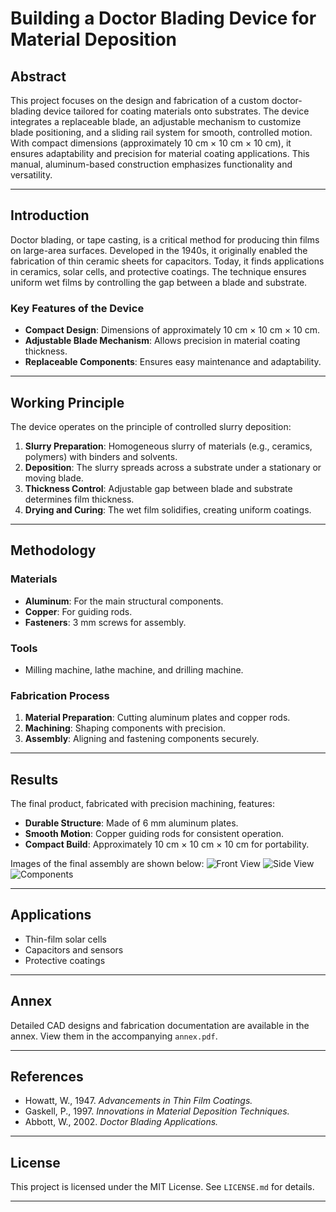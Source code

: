 # Building a Doctor Blading Device for Material Deposition

## Abstract
This project focuses on the design and fabrication of a custom doctor-blading device tailored for coating materials onto substrates. The device integrates a replaceable blade, an adjustable mechanism to customize blade positioning, and a sliding rail system for smooth, controlled motion. With compact dimensions (approximately 10 cm × 10 cm × 10 cm), it ensures adaptability and precision for material coating applications. This manual, aluminum-based construction emphasizes functionality and versatility.

---

## Introduction
Doctor blading, or tape casting, is a critical method for producing thin films on large-area surfaces. Developed in the 1940s, it originally enabled the fabrication of thin ceramic sheets for capacitors. Today, it finds applications in ceramics, solar cells, and protective coatings. The technique ensures uniform wet films by controlling the gap between a blade and substrate.

### Key Features of the Device
- **Compact Design**: Dimensions of approximately 10 cm × 10 cm × 10 cm.
- **Adjustable Blade Mechanism**: Allows precision in material coating thickness.
- **Replaceable Components**: Ensures easy maintenance and adaptability.

---

## Working Principle
The device operates on the principle of controlled slurry deposition:
1. **Slurry Preparation**: Homogeneous slurry of materials (e.g., ceramics, polymers) with binders and solvents.
2. **Deposition**: The slurry spreads across a substrate under a stationary or moving blade.
3. **Thickness Control**: Adjustable gap between blade and substrate determines film thickness.
4. **Drying and Curing**: The wet film solidifies, creating uniform coatings.

---

## Methodology

### Materials
- **Aluminum**: For the main structural components.
- **Copper**: For guiding rods.
- **Fasteners**: 3 mm screws for assembly.

### Tools
- Milling machine, lathe machine, and drilling machine.

### Fabrication Process
1. **Material Preparation**: Cutting aluminum plates and copper rods.
2. **Machining**: Shaping components with precision.
3. **Assembly**: Aligning and fastening components securely.

---

## Results
The final product, fabricated with precision machining, features:
- **Durable Structure**: Made of 6 mm aluminum plates.
- **Smooth Motion**: Copper guiding rods for consistent operation.
- **Compact Build**: Approximately 10 cm × 10 cm × 10 cm for portability.
  
Images of the final assembly are shown below:
![Front View](images/front-view.png)
![Side View](images/side-view.png)
![Components](images/components.png)

---

## Applications
- Thin-film solar cells
- Capacitors and sensors
- Protective coatings

---

## Annex
Detailed CAD designs and fabrication documentation are available in the annex. View them in the accompanying `annex.pdf`.

---

## References
- Howatt, W., 1947. *Advancements in Thin Film Coatings.*
- Gaskell, P., 1997. *Innovations in Material Deposition Techniques.*
- Abbott, W., 2002. *Doctor Blading Applications.*

---

## License
This project is licensed under the MIT License. See `LICENSE.md` for details.

---
